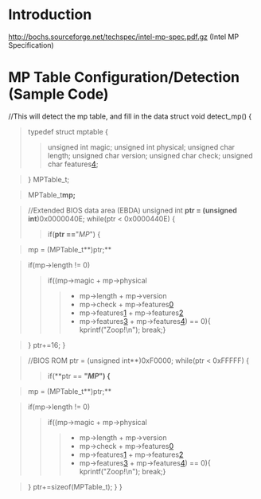 # Introduction #

http://bochs.sourceforge.net/techspec/intel-mp-spec.pdf.gz (Intel MP Specification)

# MP Table Configuration/Detection (Sample Code) #

//This will detect the mp table, and fill in the data struct
void detect\_mp()
{
> typedef struct mptable
> {
> > unsigned int magic;
> > unsigned int physical;
> > unsigned char length;
> > unsigned char version;
> > unsigned char check;
> > unsigned char features[4](4.md);

> } MPTable\_t;

> MPTable\_t**mp;**

> //Extended BIOS data area (EBDA)
> unsigned int **ptr = (unsigned int**)0x0000040E;
> while(ptr < 0x0000440E)
> {
> > if(**ptr ==**"_MP_")
> > {


> mp = (MPTable\_t**)ptr;**

> if(mp->length != 0)
> > if((mp->magic + mp->physical
> > > + mp->length + mp->version
> > > + mp->check + mp->features[0](0.md)
> > > + mp->features[1](1.md) + mp->features[2](2.md)
> > > + mp->features[3](3.md) + mp->features[4](4.md)) == 0){
> > > kprintf("Zoop!\n");
> > > break;}

> }
> ptr+=16;
> }

> //BIOS ROM
> ptr = (unsigned int**)0xF0000;
> while(ptr < 0xFFFFF)
> {
> > if(**ptr == **"_MP_")
> > {**


> mp = (MPTable\_t**)ptr;**

> if(mp->length != 0)
> > if((mp->magic + mp->physical
> > > + mp->length + mp->version
> > > + mp->check + mp->features[0](0.md)
> > > + mp->features[1](1.md) + mp->features[2](2.md)
> > > + mp->features[3](3.md) + mp->features[4](4.md)) == 0){
> > > kprintf("Zoop!\n");
> > > break;}

> }
> ptr+=sizeof(MPTable\_t);
> }
}